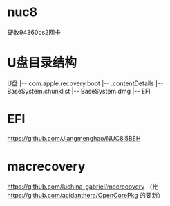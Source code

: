 # nuc8
硬改94360cs2网卡

# U盘目录结构

U盘
|-- com.apple.recovery.boot
    |-- .contentDetails
    |-- BaseSystem.chunklist
    |-- BaseSystem.dmg
|-- EFI

# EFI
https://github.com/Jiangmenghao/NUC8i5BEH

# macrecovery
https://github.com/luchina-gabriel/macrecovery
（比 https://github.com/acidanthera/OpenCorePkg 的要新）
